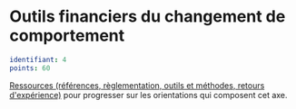 # Outils financiers du changement de comportement
```yaml
identifiant: 4
points: 60
```
[Ressources (références, règlementation, outils et méthodes, retours d'expérience)](https://www.optigede.org/sites/default/files/ressources-axe-4-referentiel-economie-circulaire.pdf) pour progresser sur les orientations qui composent cet axe. 

